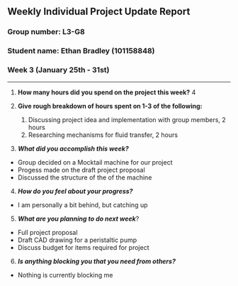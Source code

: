 ## Weekly Individual Project Update Report
### Group number: L3-G8
### Student name: Ethan Bradley (101158848)

### Week 3 (January 25th - 31st)
___
1. **How many hours did you spend on the project this week?** 4

2. **Give rough breakdown of hours spent on 1-3 of the following:**
   1. Discussing project idea and implementation with group members, 2 hours
   2. Researching mechanisms for fluid transfer, 2 hours
3. ***What did you accomplish this week?***
  - Group decided on a Mocktail machine for our project
  - Progess made on the draft project proposal
  - Discussed the structure of the of the machine
4. ***How do you feel about your progress?***
  - I am personally a bit behind, but catching up
5. ***What are you planning to do next week***? 
  - Full project proposal 
  - Draft CAD drawing for a peristaltic pump
  - Discuss budget for items required for project
6. ***Is anything blocking you that you need from others?*** 
  - Nothing is currently blocking me
